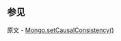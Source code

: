 ## 参见

原文 - [Mongo.setCausalConsistency()]( https://docs.mongodb.com/manual/reference/method/Mongo.setCausalConsistency/ )

